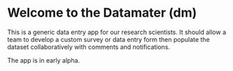 # Welcome to the Datamater (dm)

This is a generic data entry app for our research scientists. It should allow a team to develop a custom survey or data entry form then populate the dataset collaboratively with comments and notifications.

The app is in early alpha.